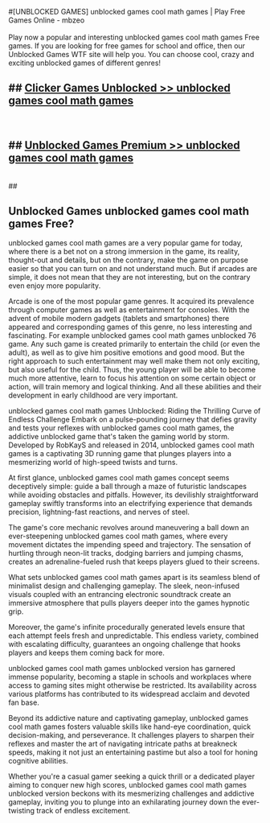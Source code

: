 #[UNBLOCKED GAMES] unblocked games cool math games | Play Free Games Online - mbzeo <br>
<br>
Play now a popular and interesting unblocked games cool math games Free games. If you are looking for free games for school and office, then our Unblocked Games WTF site will help you. You can choose cool, crazy and exciting unblocked games of different genres!


## ##  [Clicker Games Unblocked >> unblocked games cool math games](http://freeplayer.one?title=unblocked_games_cool_math_games&ref=22)
  <br>

##  ## [Unblocked Games Premium >> unblocked games cool math games](http://freeplayer.one?title=unblocked_games_cool_math_games&ref=22)
  <br>
  ##



## Unblocked Games unblocked games cool math games Free?

unblocked games cool math games are a very popular game for today, where there is a bet not on a strong immersion in the game, its reality, thought-out and details, but on the contrary, make the game on purpose easier so that you can turn on and not understand much. But if arcades are simple, it does not mean that they are not interesting, but on the contrary even enjoy more popularity.

Arcade is one of the most popular game genres. It acquired its prevalence through computer games as well as entertainment for consoles. With the advent of mobile modern gadgets (tablets and smartphones) there appeared and corresponding games of this genre, no less interesting and fascinating. For example unblocked games cool math games unblocked 76 game. Any such game is created primarily to entertain the child (or even the adult), as well as to give him positive emotions and good mood. But the right approach to such entertainment may well make them not only exciting, but also useful for the child. Thus, the young player will be able to become much more attentive, learn to focus his attention on some certain object or action, will train memory and logical thinking. And all these abilities and their development in early childhood are very important.

unblocked games cool math games Unblocked: Riding the Thrilling Curve of Endless Challenge
Embark on a pulse-pounding journey that defies gravity and tests your reflexes with unblocked games cool math games, the addictive unblocked game that's taken the gaming world by storm. Developed by RobKayS and released in 2014, unblocked games cool math games is a captivating 3D running game that plunges players into a mesmerizing world of high-speed twists and turns.

At first glance, unblocked games cool math games concept seems deceptively simple: guide a ball through a maze of futuristic landscapes while avoiding obstacles and pitfalls. However, its devilishly straightforward gameplay swiftly transforms into an electrifying experience that demands precision, lightning-fast reactions, and nerves of steel.

The game's core mechanic revolves around maneuvering a ball down an ever-steepening unblocked games cool math games, where every movement dictates the impending speed and trajectory. The sensation of hurtling through neon-lit tracks, dodging barriers and jumping chasms, creates an adrenaline-fueled rush that keeps players glued to their screens.

What sets unblocked games cool math games apart is its seamless blend of minimalist design and challenging gameplay. The sleek, neon-infused visuals coupled with an entrancing electronic soundtrack create an immersive atmosphere that pulls players deeper into the games hypnotic grip.

Moreover, the game's infinite procedurally generated levels ensure that each attempt feels fresh and unpredictable. This endless variety, combined with escalating difficulty, guarantees an ongoing challenge that hooks players and keeps them coming back for more.

unblocked games cool math games unblocked version has garnered immense popularity, becoming a staple in schools and workplaces where access to gaming sites might otherwise be restricted. Its availability across various platforms has contributed to its widespread acclaim and devoted fan base.

Beyond its addictive nature and captivating gameplay, unblocked games cool math games fosters valuable skills like hand-eye coordination, quick decision-making, and perseverance. It challenges players to sharpen their reflexes and master the art of navigating intricate paths at breakneck speeds, making it not just an entertaining pastime but also a tool for honing cognitive abilities.

Whether you're a casual gamer seeking a quick thrill or a dedicated player aiming to conquer new high scores, unblocked games cool math games unblocked version beckons with its mesmerizing challenges and addictive gameplay, inviting you to plunge into an exhilarating journey down the ever-twisting track of endless excitement.